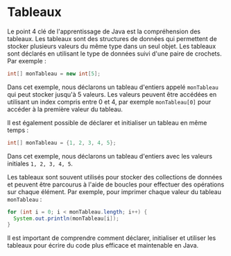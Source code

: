 # Tableaux

Le point 4 clé de l'apprentissage de Java est la compréhension des tableaux. Les tableaux sont des structures de données qui permettent de stocker plusieurs valeurs du même type dans un seul objet. Les tableaux sont déclarés en utilisant le type de données suivi d'une paire de crochets. Par exemple :

```java
int[] monTableau = new int[5];
```

Dans cet exemple, nous déclarons un tableau d'entiers appelé `monTableau` qui peut stocker jusqu'à 5 valeurs. Les valeurs peuvent être accédées en utilisant un index compris entre 0 et 4, par exemple `monTableau[0]` pour accéder à la première valeur du tableau.

Il est également possible de déclarer et initialiser un tableau en même temps :

```java
int[] monTableau = {1, 2, 3, 4, 5};
```

Dans cet exemple, nous déclarons un tableau d'entiers avec les valeurs initiales `1, 2, 3, 4, 5`.

Les tableaux sont souvent utilisés pour stocker des collections de données et peuvent être parcourus à l'aide de boucles pour effectuer des opérations sur chaque élément. Par exemple, pour imprimer chaque valeur du tableau `monTableau` :

```java
for (int i = 0; i < monTableau.length; i++) {
  System.out.println(monTableau[i]);
}
```

Il est important de comprendre comment déclarer, initialiser et utiliser les tableaux pour écrire du code plus efficace et maintenable en Java.
